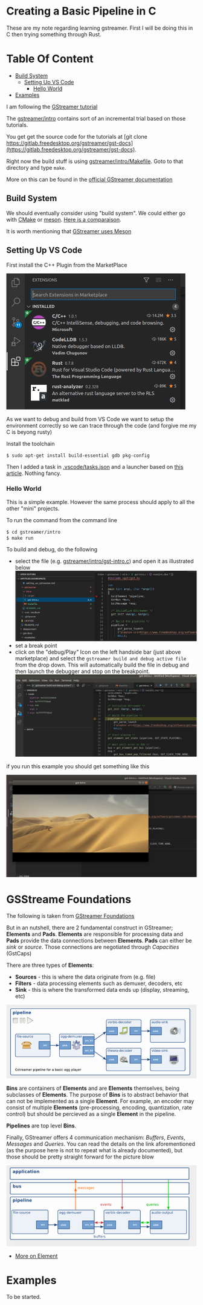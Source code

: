 # Creating a Basic Pipeline in C

These are my note regarding learning gstreamer. First I will be doing this in 
C then trying something through Rust. 

# Table Of Content

- [Build System](#build-system)
    - [Setting Up VS Code](#setting-up-vs-Code)
        - [Hello World](#hello-world)
- [Examples](examples)


I am following the [GStreamer tutorial](https://gstreamer.freedesktop.org/documentation/tutorials/index.html)

The [gstreamer/intro](gstreamer/intro) contains sort of an incremental trial based on those tutorials. 

You get get the source code for the tutorials at [git clone https://gitlab.freedesktop.org/gstreamer/gst-docs](https://gitlab.freedesktop.org/gstreamer/gst-docs).



Right now the build stuff is using [gstreamer/intro/Makefile](gstreamer/intro/Makefile). Goto to that directory and type 
``make``. 

More on this can be found in the [official GStreamer documentation](https://gstreamer.freedesktop.org/documentation/installing/on-linux.html) 

## Build System

We should eventually consider using "build system". We could either go with [CMake](https://cmake.org/cmake/help/latest/guide/tutorial/index.html) or [meson](https://mesonbuild.com/). [Here is a comparaison](https://carlosvin.github.io/posts/choosing-modern-cpp-stack/en/).

It is worth mentioning that [GStreamer uses Meson]()



## Setting Up VS Code

First install the C++ Plugin from the MarketPlace 

![gstreamer intro](images/vs-code-marketplace-c++.png)

As we want to debug and build from VS Code we want to setup the environment correctly so we can 
trace through the code (and forgive me my C is beyong rusty)

Install the toolchain

```
$ sudo apt-get install build-essential gdb pkg-config
```

Then I added a task in [.vscode/tasks.json](../.vscode/tasks.json) and a launcher based on [this article](https://code.visualstudio.com/docs/cpp/config-linux). Nothing fancy. 

### Hello World

This is a simple example. However the same process should apply to all the other "mini" projects.

To run the command from the command line

```shell
$ cd gstreamer/intro
$ make run
```

To build and debug, do the following

- select the file (e.g. [gstreamer/intro/gst-intro.c](../gstreamer/intro/gst-intro.c)) and open it as illustrated below
  ![gstreamer debug](images/vs-code-debug-gstreamer.png)
- set a break point
- click on the "debug/Play" Icon on the left handside bar (just above marketplace) and select the
  ``gstreamer build and debug active file`` from the drop down. This will automatically build the file in 
  debug and then launch the debugger and stop on the breakpoint.
  ![gstreamer debug config](images/vs-code-debug-config-gstreamer.png)
  
if you run this example you should get something like this

![gstreamer intro](images/gst-intro.png)

# GSStreame Foundations

The following is taken from [GStreamer Foundations](https://gstreamer.freedesktop.org/documentation/application-development/introduction/basics.html?gi-language=c#)

But in an nutshell, there are 2 fundamental construct in GStreamer; **Elements** and **Pads**. **Elements** are responsible for processing 
data and **Pads** provide the data connections between **Elements**. **Pads** can either be *sink* or *source*. Those connections are negotiated through *Capacities* (GstCaps)

There are three types of **Elements**:

  - **Sources** - this is where the data originate from (e.g. file)
  - **Filters** - data processing elements such as demuxer, decoders, etc
  - **Sink** - this is where the transformed data ends up (display, streaming, etc)

![gstreamer pipeline](images/gstreamer-pipeline.png)

**Bins** are containers of **Elements** and are **Elements** themselves, being subclasses of **Elements**. The purpose of **Bins** is 
to abstract behavior that can not be implemented as a single **Element**. For example, an encoder may consist of multiple **Elements**
(pre-processing, encoding, quantization, rate control) but should be percieved as a single **Element** in the pipeline. 

**Pipelines** are top level **Bins**.

Finally, GStreamer offers 4 communication mechanism: *Buffers*, *Events*, *Messages* and *Queries*. You can read the details on the 
link aforementioned (as the purpose here is not to repeat what is already documented), but those should be pretty straight forward
for the picture blow

![gstreamer communication](images/gstreamer-communication.png)

- [More on Element](https://gstreamer.freedesktop.org/documentation/application-development/basics/elements.html)

# Examples

To be started.